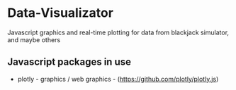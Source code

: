 # Data-Visualizator
Javascript graphics and real-time plotting for data from blackjack simulator, and maybe others

## Javascript packages in use
* plotly - graphics / web graphics - (https://github.com/plotly/plotly.js)

